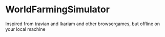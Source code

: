 # WorldFarmingSimulator
Inspired from travian and Ikariam and other browsergames, but offline on your local machine
